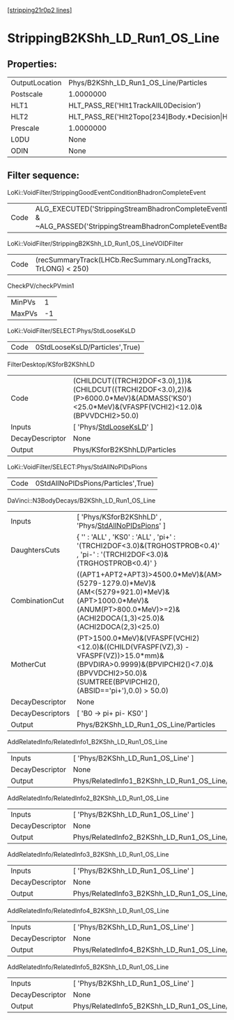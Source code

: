[[stripping21r0p2 lines]](./stripping21r0p2-index)

# StrippingB2KShh_LD_Run1_OS_Line

## Properties:

|                |                                                                   |
|----------------|-------------------------------------------------------------------|
| OutputLocation | Phys/B2KShh_LD_Run1_OS_Line/Particles                             |
| Postscale      | 1.0000000                                                         |
| HLT1           | HLT_PASS_RE('Hlt1TrackAllL0Decision')                             |
| HLT2           | HLT_PASS_RE('Hlt2Topo[234]Body.\*Decision\|Hlt2IncPhiDecision') |
| Prescale       | 1.0000000                                                         |
| L0DU           | None                                                              |
| ODIN           | None                                                              |

## Filter sequence:

LoKi::VoidFilter/StrippingGoodEventConditionBhadronCompleteEvent

|      |                                                                                                                          |
|------|--------------------------------------------------------------------------------------------------------------------------|
| Code | ALG_EXECUTED('StrippingStreamBhadronCompleteEventBadEvent') & ~ALG_PASSED('StrippingStreamBhadronCompleteEventBadEvent') |

LoKi::VoidFilter/StrippingB2KShh_LD_Run1_OS_LineVOIDFilter

|      |                                                               |
|------|---------------------------------------------------------------|
| Code | (recSummaryTrack(LHCb.RecSummary.nLongTracks, TrLONG) \< 250) |

CheckPV/checkPVmin1

|        |     |
|--------|-----|
| MinPVs | 1   |
| MaxPVs | -1  |

LoKi::VoidFilter/SELECT:Phys/StdLooseKsLD

|      |                                |
|------|--------------------------------|
| Code | 0StdLooseKsLD/Particles',True) |

FilterDesktop/KSforB2KShhLD

|                 |                                                                                                                                                   |
|-----------------|---------------------------------------------------------------------------------------------------------------------------------------------------|
| Code            | (CHILDCUT((TRCHI2DOF\<3.0),1))&(CHILDCUT((TRCHI2DOF\<3.0),2))&(P\>6000.0\*MeV)&(ADMASS('KS0')\<25.0\*MeV)&(VFASPF(VCHI2)\<12.0)&(BPVVDCHI2\>50.0) |
| Inputs          | [ 'Phys/[StdLooseKsLD](./stripping21r0p2-commonparticles-stdlooseksld)' ]                                                                       |
| DecayDescriptor | None                                                                                                                                              |
| Output          | Phys/KSforB2KShhLD/Particles                                                                                                                      |

LoKi::VoidFilter/SELECT:Phys/StdAllNoPIDsPions

|      |                                     |
|------|-------------------------------------|
| Code | 0StdAllNoPIDsPions/Particles',True) |

DaVinci::N3BodyDecays/B2KShh_LD_Run1_OS_Line

|                  |                                                                                                                                                                                                 |
|------------------|-------------------------------------------------------------------------------------------------------------------------------------------------------------------------------------------------|
| Inputs           | [ 'Phys/KSforB2KShhLD' , 'Phys/[StdAllNoPIDsPions](./stripping21r0p2-commonparticles-stdallnopidspions)' ]                                                                                    |
| DaughtersCuts    | { '' : 'ALL' , 'KS0' : 'ALL' , 'pi+' : '(TRCHI2DOF\<3.0)&(TRGHOSTPROB\<0.4)' , 'pi-' : '(TRCHI2DOF\<3.0)&(TRGHOSTPROB\<0.4)' }                                                                  |
| CombinationCut   | ((APT1+APT2+APT3)\>4500.0\*MeV)&(AM\>(5279-1279.0)\*MeV)&(AM\<(5279+921.0)\*MeV)&(APT\>1000.0\*MeV)&(ANUM(PT\>800.0\*MeV)\>=2)&(ACHI2DOCA(1,3)\<25.0)&(ACHI2DOCA(2,3)\<25.0)                    |
| MotherCut        | (PT\>1500.0\*MeV)&(VFASPF(VCHI2)\<12.0)&((CHILD(VFASPF(VZ),3) - VFASPF(VZ))\>15.0\*mm)&(BPVDIRA\>0.9999)&(BPVIPCHI2()\<7.0)&(BPVVDCHI2\>50.0)&(SUMTREE(BPVIPCHI2(),(ABSID=='pi+'),0.0) \> 50.0) |
| DecayDescriptor  | None                                                                                                                                                                                            |
| DecayDescriptors | [ 'B0 -\> pi+ pi- KS0' ]                                                                                                                                                                      |
| Output           | Phys/B2KShh_LD_Run1_OS_Line/Particles                                                                                                                                                           |

AddRelatedInfo/RelatedInfo1_B2KShh_LD_Run1_OS_Line

|                 |                                                    |
|-----------------|----------------------------------------------------|
| Inputs          | [ 'Phys/B2KShh_LD_Run1_OS_Line' ]                |
| DecayDescriptor | None                                               |
| Output          | Phys/RelatedInfo1_B2KShh_LD_Run1_OS_Line/Particles |

AddRelatedInfo/RelatedInfo2_B2KShh_LD_Run1_OS_Line

|                 |                                                    |
|-----------------|----------------------------------------------------|
| Inputs          | [ 'Phys/B2KShh_LD_Run1_OS_Line' ]                |
| DecayDescriptor | None                                               |
| Output          | Phys/RelatedInfo2_B2KShh_LD_Run1_OS_Line/Particles |

AddRelatedInfo/RelatedInfo3_B2KShh_LD_Run1_OS_Line

|                 |                                                    |
|-----------------|----------------------------------------------------|
| Inputs          | [ 'Phys/B2KShh_LD_Run1_OS_Line' ]                |
| DecayDescriptor | None                                               |
| Output          | Phys/RelatedInfo3_B2KShh_LD_Run1_OS_Line/Particles |

AddRelatedInfo/RelatedInfo4_B2KShh_LD_Run1_OS_Line

|                 |                                                    |
|-----------------|----------------------------------------------------|
| Inputs          | [ 'Phys/B2KShh_LD_Run1_OS_Line' ]                |
| DecayDescriptor | None                                               |
| Output          | Phys/RelatedInfo4_B2KShh_LD_Run1_OS_Line/Particles |

AddRelatedInfo/RelatedInfo5_B2KShh_LD_Run1_OS_Line

|                 |                                                    |
|-----------------|----------------------------------------------------|
| Inputs          | [ 'Phys/B2KShh_LD_Run1_OS_Line' ]                |
| DecayDescriptor | None                                               |
| Output          | Phys/RelatedInfo5_B2KShh_LD_Run1_OS_Line/Particles |
